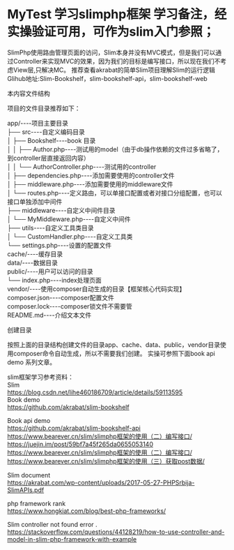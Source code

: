 # MyTest 学习slimphp框架  学习备注，经实操验证可用，可作为slim入门参照；

SlimPhp使用路由管理页面的访问，Slim本身并没有MVC模式，但是我们可以通过Controller来实现MVC的效果，因为我们的目标是编写接口，所以现在我们不考虑View层,只解决MC。
推荐查看akrabat的简单Slim项目理解Slim的运行逻辑Glihub地址:Slim-Bookshelf，slim-bookshelf-api，slim-bookshelf-web

本内容文件结构

项目的文件目录推荐如下：

app/----项目主要目录  
├── src----自定义编码目录  
│   ├── Bookshelf----book 目录  
│   │   ├── Author.php----测试用的model（由于db操作依赖的文件过多省略了，到controller层直接返回内容）  
│   │   └── AuthorController.php----测试用的controller  
│   ├── dependencies.php----添加需要使用的controller文件  
│   ├── middleware.php----添加需要使用的middleware文件  
│   └── routes.php----定义路由，可以单接口配置或者对接口分组配置，也可以接口单独添加中间件  
├── middleware----自定义中间件目录  
│   └── MyMiddleware.php----自定义中间件  
├── utils----自定义工具类目录  
│   └── CustomHandler.php----自定义工具类    
└── settings.php----设置的配置文件  
cache/----缓存目录  
data/----数据目录  
public/----用户可以访问的目录  
└── index.php----index处理页面  
vendor/----使用composer自动生成的目录【框架核心代码实现】  
composer.json----composer配置文件  
composer.lock----composer锁文件不需要管  
README.md----介绍文本文件


创建目录

按照上面的目录结构创建文件的目录app、cache、data、public，vendor目录使用composer命令自动生成，所以不需要我们创建。
实操可参照下面book api demo 系列文章。

slim框架学习参考资料：  
Slim  
https://blog.csdn.net/lihe460186709/article/details/59113595  
Book demo  
https://github.com/akrabat/slim-bookshelf  

Book api demo  
https://github.com/akrabat/slim-bookshelf-api  
https://www.bearever.cn/slim/slimphp框架的使用（二）编写接口/  
https://juejin.im/post/59bf7a45f265da0655053140  
https://www.bearever.cn/slim/slimphp框架的使用（二）编写接口/  
https://www.bearever.cn/slim/slimphp框架的使用（三）获取post数据/  

Slim document  
https://akrabat.com/wp-content/uploads/2017-05-27-PHPSrbija-SlimAPIs.pdf  

php framework rank  
https://www.hongkiat.com/blog/best-php-frameworks/  

Slim controller not found error .  
https://stackoverflow.com/questions/44128219/how-to-use-controller-and-model-in-slim-php-framework-with-example  

